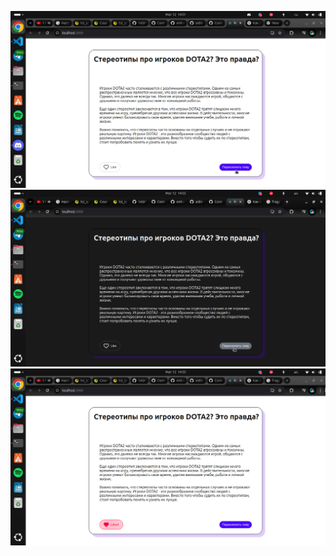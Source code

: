 ![White theme](screenshots/image1.png)
![Black theme](screenshots/image2.png)
![Like button](screenshots/image3.png)
